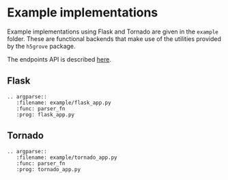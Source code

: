 # Example implementations

Example implementations using Flask and Tornado are given in the `example` folder. These are functional backends that make use of the utilities provided by the `h5grove` package.

The endpoints API is described [here](api.md).

## Flask

```{eval-rst}
.. argparse::
   :filename: example/flask_app.py
   :func: parser_fn
   :prog: flask_app.py
```

## Tornado

```{eval-rst}
.. argparse::
   :filename: example/tornado_app.py
   :func: parser_fn
   :prog: tornado_app.py
```
